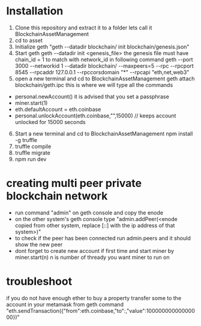 

# Installation
1. Clone this repository and extract it to a folder lets call it BlockchainAssetManagement
2. cd to asset
3. Initialize geth "geth --datadir blockchain/ init blockchain/genesis.json"
4. Start geth 
geth --datadir <datadir> init <genesis_file> the genesis file must have chain_id = 1 to match with network_id in following command
geth --port 3000 --networkid 1 --datadir blockchain/ --maxpeers=5 --rpc --rpcport 8545 --rpcaddr 127.0.0.1 --rpccorsdomain "*" --rpcapi "eth,net,web3"
5. open a new terminal and cd to BlockchainAssetManagement
  geth attach blockchain/geth.ipc
  this is where we will type all the commands
  * personal.newAccount()  it is advised that you set a passphrase
  * miner.start(1)
  * eth.defaultAccount = eth.coinbase
  * personal.unlockAccount(eth.coinbase,"<your password>",15000)  // keeps account unlocked for 15000 seconds
6. Start a new terminal and cd to BlockchainAssetManagement
   npm install -g truffle
7. truffle compile
8. truffle migrate
9. npm run dev
  
# creating multi peer private blockchain network
  * run command "admin" on geth console and copy the enode
  * on the other system's geth console type "admin.addPeer(<enode copied from other system, replace [::] with the ip address of that system>)"
  * to check if the peer has been connected run admin.peers and it should show the new peer
  * dont forget to create new account if first time and start miner by miner.start(n) n is number of thready you want miner to run on
# troubleshoot
  if you do not have enough ether to buy a property transfer some to the account in your metamask from geth command
  "eth.sendTransaction({"from":eth.coinbase,"to":<metamask account no.>,"value":10000000000000000})"
